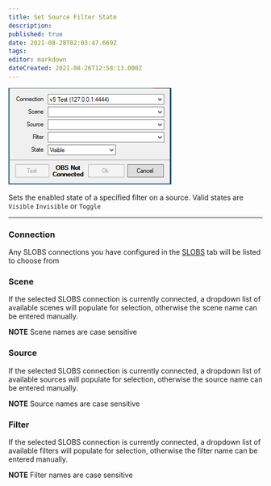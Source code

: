 ```yaml
---
title: Set Source Filter State
description: 
published: true
date: 2021-08-28T02:03:47.669Z
tags: 
editor: markdown
dateCreated: 2021-08-26T12:58:13.000Z
---
```




![filter state](/122173244-7d17ab80-ce79-11eb-92a6-f1da0cd5ec74.png)

Sets the enabled state of a specified filter on a source. Valid states are `Visible` `Invisible` or `Toggle`

***

### Connection

Any SLOBS connections you have configured in the [SLOBS](/SLOBS) tab will be listed to choose from

### Scene

If the selected SLOBS connection is currently connected, a dropdown list of available scenes will populate for selection, otherwise the scene name can be entered manually.

**NOTE** Scene names are case sensitive 

### Source

If the selected SLOBS connection is currently connected, a dropdown list of available sources will populate for selection, otherwise the source name can be entered manually.

**NOTE** Source names are case sensitive

### Filter

If the selected SLOBS connection is currently connected, a dropdown list of available filters will populate for selection, otherwise the filter name can be entered manually.

**NOTE** Filter names are case sensitive